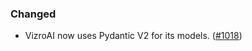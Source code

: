 <!--
A new scriv changelog fragment.

Uncomment the section that is right (remove the HTML comment wrapper).
-->

<!--
### Highlights ✨

- A bullet item for the Highlights ✨ category with a link to the relevant PR at the end of your entry, e.g. Enable feature XXX. ([#1](https://github.com/mckinsey/vizro/pull/1))

-->
<!--
### Removed

- A bullet item for the Removed category with a link to the relevant PR at the end of your entry, e.g. Enable feature XXX. ([#1](https://github.com/mckinsey/vizro/pull/1))

-->
<!--
### Added

- A bullet item for the Added category with a link to the relevant PR at the end of your entry, e.g. Enable feature XXX. ([#1](https://github.com/mckinsey/vizro/pull/1))

-->

### Changed

- VizroAI now uses Pydantic V2 for its models. ([#1018](https://github.com/mckinsey/vizro/pull/1018))


<!--
### Deprecated

- A bullet item for the Deprecated category with a link to the relevant PR at the end of your entry, e.g. Enable feature XXX. ([#1](https://github.com/mckinsey/vizro/pull/1))

-->
<!--
### Fixed

- A bullet item for the Fixed category with a link to the relevant PR at the end of your entry, e.g. Enable feature XXX. ([#1](https://github.com/mckinsey/vizro/pull/1))

-->
<!--
### Security

- A bullet item for the Security category with a link to the relevant PR at the end of your entry, e.g. Enable feature XXX. ([#1](https://github.com/mckinsey/vizro/pull/1))

-->
